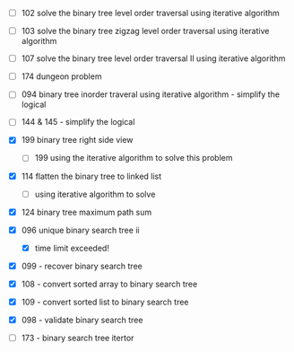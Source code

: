 - [ ] 102 solve the binary tree level order traversal using iterative algorithm

- [ ] 103 solve the binary tree zigzag level order traversal using iterative algorithm

- [ ] 107 solve the binary tree level order traversal II using iterative algorithm

- [ ] 174 dungeon problem

- [ ] 094 binary tree inorder traveral using iterative algorithm - simplify the logical

- [ ] 144 & 145 - simplify the logical

- [x] 199 binary tree right side view
  - [ ] 199 using the iterative algorithm to solve this problem
  
- [x] 114 flatten the binary tree to linked list
  - [ ] using iterative algorithm to solve

- [x] 124 binary tree maximum path sum

- [x] 096 unique binary search tree ii
  - [x] time limit exceeded!

- [x] 099 - recover binary search tree

- [x] 108 - convert sorted array to binary search tree

- [x] 109 - convert sorted list to binary search tree

- [x] 098 - validate binary search tree

- [ ] 173 - binary search tree itertor
